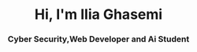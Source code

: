 <main align="center">
  <h1 align="center">
    <span>Hi, I'm Ilia Ghasemi</span>
  </h1>
  <h3 align="center">
    Cyber Security,Web Developer and Ai Student
  </h3>
</main>
